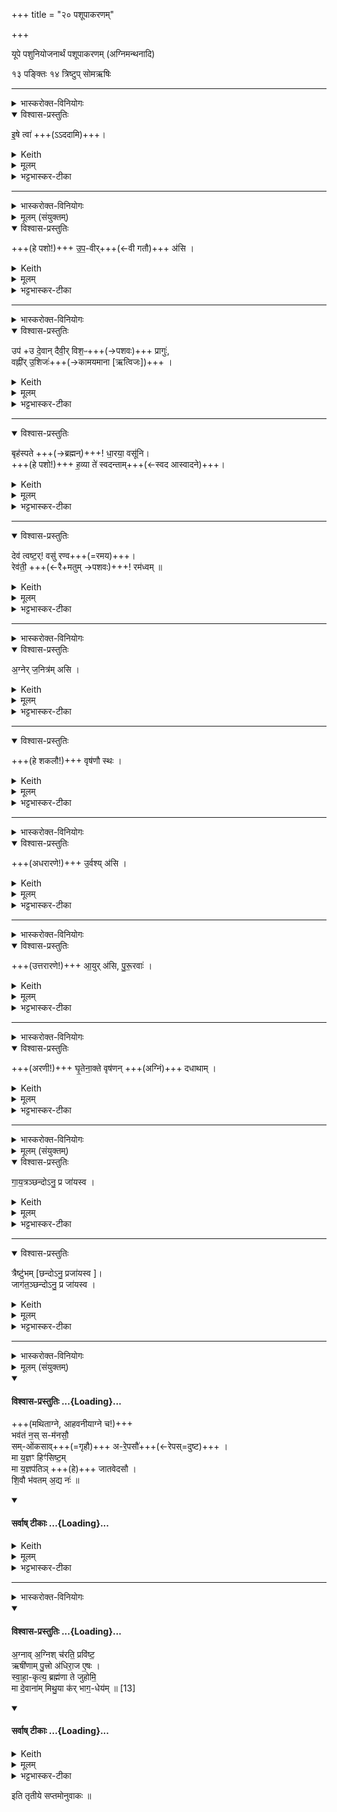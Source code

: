 +++
title = "२० पशूपाकरणम्"

+++
<div class="js_include" url="/vedAH_yajuH/taittirIyam/sArasvata-vibhAgaH/saMhitA/sarva-prastutiH/1/3_agniShToma-pashv-Adi/07_pashUpAkaraNam"  newLevelForH1="1" includeTitle="true">

यूपे पशुनियोजनार्थं पशूपाकरणम् (अग्निमन्थनादि)

१३ पङ्क्तिः
१४ त्रिष्टुप्
 सोमऋषिः
_______
<details><summary>भास्करोक्त-विनियोगः</summary>

1बर्हिषी आदत्ते - इषे त्वेति ॥
</details>
<details open><summary>विश्वास-प्रस्तुतिः</summary>

इ॒षे त्वा॑ +++(ऽऽददामि)+++।
</details>
<details><summary>Keith</summary>

For striving thee!
</details>
<details><summary>मूलम्</summary>

इ॒षे त्वा॑ ।
</details>
<details><summary>भट्टभास्कर-टीका</summary>

1बर्हिषी आदत्ते - इषे त्वेति ॥ व्याख्यातम् । इह तु पशुलक्षणमन्नम् । तदर्थं तदुपाकरणार्थं त्वामादद इति शेषः । जातावेकवचनम् । 'इषे त्वेति बार्हिरादत्ते' `इति ब्राह्मणम् ॥

- [इडन्नं सर्वैरेषणीयत्वात् ।इषु इच्छायाम् … कर्मणि करणे च सम्पदादिलक्षणस्स्त्रियां क्विप्प्रत्ययः (पा.सू. 3.3.108 वा.9), … तादर्थ्ये चतुर्थी, 'सावेकाचः' (पा.सू. 6.1.168) इति विभक्तेरुदात्तत्वम् ।]
</details>

_______
<details><summary>भास्करोक्त-विनियोगः</summary>

2पशुमुपाकरोति - उपवीरिति ॥
</details>
<details><summary>मूलम् (संयुक्तम्)</summary>

उप॒वीर॒स्युपो॑ दे॒वान्दैवी॒र्विश॒ᳶ प्रागु॒र्वह्नी॑रु॒शिजो॒ बृह॑स्पते धा॒रया॒ वसू॑नि ह॒व्या ते॑ स्वदन्ता॒न्देव॑ त्वष्ट॒र्वसु॑ रण्व॒ रेव॑ती॒ रम॑ध्वम् 
</details>
<details open><summary>विश्वास-प्रस्तुतिः</summary>

+++(हे पशो!)+++ उ॒प॒-वीर्+++(←वी गतौ)+++ अ॑सि ।  
</details>
<details><summary>Keith</summary>

Thou art the impeller.
</details>
<details><summary>मूलम्</summary>

उ॒प॒वीर॑सि ।  
</details>
<details><summary>भट्टभास्कर-टीका</summary>

2पशुमुपाकरोति - उपवीरिति ॥ उपवीयते उपसङ्गम्यते उपाक्रियत इत्य् **उपवीः** । वेतेः क्विप् । हे पशो देवेभ्यस् त्वम् उपाकृतोसीत्य् अर्थः । 'उप ह्येनान् आकरोति' ` इति च ब्राह्मणम् ।  
</details>

_______
<details><summary>भास्करोक्त-विनियोगः</summary>

तत्र हि देवानां समीपे आभिमुख्येनैनान् पशून् करोति । 
</details>
<details open><summary>विश्वास-प्रस्तुतिः</summary>

उप॑ +उ दे॒वान् दैवी॒र् विश॒ᳶ+++(→पशवः)+++ प्रागुः॑,  
वह्नी॑र् उ॒शिजः॑+++(→कामयमाना [ऋत्विजः])+++ ।
</details>
<details><summary>Keith</summary>

To the gods the servants of the gods have come,   
the priests, the eager ones.
</details>
<details><summary>मूलम्</summary>

उपो॑ दे॒वान् दैवी॒र्विश॒ᳶ  प्रागुः॑,  
वह्नी॑रु॒शिजः॑ ।
</details>
<details><summary>भट्टभास्कर-टीका</summary>

तत्र हि देवानां समीपे आभिमुख्येनैनान् पशून् करोति । जातावेकवचने बहुवचनम् । तस्मात् त्वदीया अवयवा अवदान-भावम् आपन्ना **देवान्** अग्नीषोमादीन् **उपप्रागुः** उपप्रयन्तु प्रकर्षेणोपगच्छन्तु । **उपो** इति निपातसमुदाय उपश्ब्दस्यार्थे वर्तते । 'छन्दसि लुङ्लङ्लिटः' इति लुङ्, 'इणो गा लुङि' इति गादेशः, 'गातिस्था' इत्यादिना सिचो लुक् ।

कथम्भूता इत्याह - दैवीर्विशः देवानामिमा **दैव्यः** । 'देवाद्यञञौ' इत्यञ्, 'वा छन्दसि' इति पूर्वसवर्णदीर्घत्वम् । **विशः** प्रजाः **दैव्यः** प्रजा भूत्वा देवान् उपगच्छान्त्व् इत्यर्थः । 'दैवीर्ह्येता विशस्सतीर्देवानुपयन्ति' ` इति च ब्राह्मणम् । यद्वा - **दैवीर्विशः** इति द्वितीया, **देवान् दैवीश्** च **विशः** उपगच्छन्तु ।  

किञ्च - वह्नीर् **उशिजः** यज्ञस्य वोढारः ऋत्विजो वह्नयः । 'वहिश्रिश्रुयुद्रुग्ला' इत्यादिना वह्नेर्निप्रत्ययः, निदिति हि तत्रोच्यते, 'तस्माच्छसो नः' इति नत्वं न क्रियते 'सर्वे विधयश्छन्दसि विकल्प्यन्ते' इति । **उशिजः** कामनावन्तः भक्षणरुचयः । यद् वा - कमनीयाः स्पृहणीया इत्यर्थः । शेष-भक्षणादिना तान् अप्य् उपगच्छन्तु । 'ऋत्विजो वै वह्नय उशिजः' इत्यादि ब्राह्मणम् । 'वशेः किच्च' इति वष्टेरिजिप्रत्ययः ।
</details>

________
<details open><summary>विश्वास-प्रस्तुतिः</summary>

बृह॑स्पते +++(→ब्रह्मन्)+++! धा॒रया॒ वसू॑नि।  
+++(हे पशो!)+++ ह॒व्या ते॑ स्वदन्ताम्+++(←स्वद आस्वादने)+++।   
</details>
<details><summary>Keith</summary>

O Bihaspati, guard wealth.  
Let thy oblations taste sweet.
</details>
<details><summary>मूलम्</summary>

बृह॑स्पते धा॒रया॒ वसू॑नि।  
ह॒व्या ते॑ स्वदन्ताम्।   
</details>
<details><summary>भट्टभास्कर-टीका</summary>

अतः परं विराडेकपदा । हे **बृहस्पते** त्वमपि **वसूनी** धनानि पशुलक्षणानि यजमानार्थं **धारय** । 'ब्रह्म वै देवानां बृह्रस्पतिर्ब्रह्मणैवास्मै पशूनवरुन्धे' `इति ब्राह्मणम् । यद्वा - ब्रह्मा बृहस्पतिः । 

हे ब्रह्मन् अवदानलक्षणानि **वसूनि** धनानि **धारय** अवधारयेत्यर्थः । ब्रह्मा हि कर्मणाम् अध्यक्षः ।
आमन्त्रितस्याविद्यमानत्वात् धारयेति न निहन्यते, 'अन्येषामपि दृश्यते' इति संहितायां दीर्घत्वम् ।  

हे पशो **ते** तव **हव्या** हव्यान्यवदानलक्षणानि । 'शेश्छन्दसि बहुलम्' इति लुक् । **स्वदन्तां** स्वादूनि भवन्तु । ष्वद आस्वादने अनुदात्तेत् भौवादिकः ।
</details>

________
<details open><summary>विश्वास-प्रस्तुतिः</summary>

देव॑ त्वष्ट॒र्! वसु॑ रण्व+++(=रमय)+++।    
रेव॑ती॒ +++(←रै+मतुम् →पशवः)+++! रम॑ध्वम् ॥
</details>
<details><summary>Keith</summary>

O god Tvastr make pleasant our possessions.  
Stay, ye wealthy ones,
</details>
<details><summary>मूलम्</summary>

देव॑ त्वष्ट॒र्वसु॑ रण्व।    
रेव॑ती॒ रम॑ध्वम् ॥
</details>
<details><summary>भट्टभास्कर-टीका</summary>

**देव त्वष्टः** । 'नामन्त्रिते समानाधिकरणे' इति पूर्वस्याविद्यमानत्वानिषेधाद्द्वितीयं निहन्यते । त्वमपि क्षीरादीनां सर्वेषां वासहेतुं पशुलक्षणं धनं **रण्व** रमय सर्वेषां स्पृहणीयरूपं कुरु । 'त्वष्टा वै पशूनां मिथुनानां रूपकृद्रूपमेव पशुषु दधाति' इति ब्राह्मणम् । रवि गतौ, इदित्त्वान्नुम्, इह त्वयं रमत्यर्थे वर्तते । यद्वा - वसु वरिष्ठं रूपं रण्व रमय । पशून्वरिष्ठं हि वासयति । 'शृस्पृष्णिहि' इत्यादिना वसेरुप्रत्ययः, निदिति तत्रानुवर्तते । यद्वा - पशुलक्षणं धनं यजमाने रण्व रमय स्थिरीकुरु । यजमानं वा प्रापय ।  

हे **रेवतीः** रेवत्यः क्षीरादिधनवत्यः पशवः । 'पशवो वै रेवतीः पशूनेवास्मै रमयति' `इति ब्राह्मणम् । रैशब्दान्मतुपि 'रयेर्मतौ बहुलम्' इति सम्प्रसारणम्, 'सज्ञायाम्' इति मतुपो वत्वम्, षाष्ठिकमामन्त्रिताद्युदात्तत्वम्, तस्याविद्यमानत्वाद्रमध्वमिति न निहन्यते, अदुपदेशाल्लसार्वधातुकानुदात्तत्वे धातुस्वरः । यूयमपि रमध्वम् अस्मिन्यजमाने अनुरक्ता भवध्वम् । अस्मत्सम्बन्धिपशुरनेन हिंस्यत इति युष्माकं विरतिर्माभूदित्यर्थः ॥
</details>

_______
<details><summary>भास्करोक्त-विनियोगः</summary>

3अधिमन्थनशकलं निदधाति - अग्नेर्जनित्रमसीति ॥
</details>
<details open><summary>विश्वास-प्रस्तुतिः</summary>

अ॒ग्नेर् ज॒नित्र॑म् असि ।
</details>
<details><summary>Keith</summary>

Thou art the birthplace of Agni.
</details>
<details><summary>मूलम्</summary>

अ॒ग्नेर्ज॒नित्र॑मसि ।
</details>
<details><summary>भट्टभास्कर-टीका</summary>

3अधिमन्थनशकलं निदधाति - अग्नेर्जनित्रमसीति ॥ अग्नेर्जनित्रं जनकं प्रजननस्थानीयमसि हे शकल । 'अशित्रादिभ्य इत्रोत्रौ' इति जनेरित्रप्रत्ययः ॥
</details>

________
<details open><summary>विश्वास-प्रस्तुतिः</summary>

+++(हे शकलौ!)+++ वृष॑णौ स्थः ।
</details>
<details><summary>Keith</summary>

Ye are the two male ones.
</details>
<details><summary>मूलम्</summary>

वृष॑णौ स्थः ।
</details>
<details><summary>भट्टभास्कर-टीका</summary>

4वृषणावन्वञ्चौ निदधाति - वृषणौ स्थ इति ॥ हे शकलौ **वृषणौ** वृषणस्थानीयौ यागस्य युवां स्थः । यागद्वरेण वां वार्षितारौ कामानां स्थः । 'कनित्युवृषि' इत्यादिना वृषेः कनिन्प्रत्ययः । वृषणशब्दाद्द्विवचने 'वा षपूर्वस्य निगमे' इति दीर्घाभावः ॥
</details>

_______
<details><summary>भास्करोक्त-विनियोगः</summary>

5अरणी आदत्ते अधरोत्तरौ क्रमेण - उर्वश्यस्यायुरसि पुरूरवाः इत्येताभ्याम्, यथाहुः - 'उर्वशीत्यधरारणिमादत्ते, पुरूरवा इत्युत्तरारणिम्' इति ॥
</details>
<details open><summary>विश्वास-प्रस्तुतिः</summary>

+++(अधरारणे!)+++ उ॒र्वश्य् अ॑सि ।
</details>
<details><summary>Keith</summary>

Thou art Urvaśi, 
</details>
<details><summary>मूलम्</summary>

उ॒र्वश्य॑सि ।
</details>
<details><summary>भट्टभास्कर-टीका</summary>

5अरणी आदत्ते अधरोत्तरौ क्रमेण - उर्वश्यस्यायुरसि पुरूरवाः इत्येताभ्याम्, यथाहुः - 'उर्वशीत्यधरारणिमादत्ते, पुरूरवा इत्युत्तरारणिम्' इति ॥ हे अधरारणे उर्वश्यसि । 'घृतेनाक्ते' इत्यादिनिदर्शनात्त्रिलिङ्गोप्यरणिशब्दश्छन्दसि । उरु महान्तमस्याधारत्वेनाश्नुते व्याप्नोतीत्युर्वशी। अश्नुतेः कर्मण्यण्, 'संज्ञापूर्वको विधिरनित्यः' इति वृद्धिर्न क्रियते । यद्वा - परोक्षवृत्त्येदमुच्यते । यथा 'तं वा एतं षड्डूतं सन्तं । षड्डोतेत्याचर्क्षते परोक्षेण । परोक्षप्रिया इव हि देवाः' इति । 'परादिश्छन्दसि बहुलम्' इत्युत्तरपदाद्युदात्तत्वम् ॥
</details>

_______
<details><summary>भास्करोक्त-विनियोगः</summary>

6अथोत्तरारणिम् आदत्ते - आयुरसीति ॥
</details>
<details open><summary>विश्वास-प्रस्तुतिः</summary>

+++(उत्तरारणे!)+++ आ॒युर् अ॑सि, पु॒रू॒रवाः॑ ।
</details>
<details><summary>Keith</summary>

thou art Ayu, thou art Pururavas.
</details>
<details><summary>मूलम्</summary>

आ॒युर॑सि पु॒रू॒रवाः॑ ।
</details>
<details><summary>भट्टभास्कर-टीका</summary>

6अथोत्तरारणिम् आदत्ते - आयुरसीति ॥ एति विश्वं क्षणेन कर्मणा इत्यायुः । आयन्ते प्राप्यन्तेभिमतानीति वा आयुः अग्निरुच्यते । 'छन्दसीणः' इत्युण्प्रत्ययः । तद्वती उत्तरारणिः आयुरुच्यते, 'आत्मा वै पुत्रनामासि' इति पितापुत्रयोरभेदेन निर्देष्टुं शक्यत्वात् । उर्वशीपुरूरवसोः आयुर्नाम पुत्रो बभूव, तद्रूपेणारण्योरग्निस्स्वरूपेण वा क्रियते । तत्राधरारणिरुर्वशी माता, उत्तरारणिः पुरूरवाः पिता, अग्निरायुः पुत्र इति । 'उर्वश्यस्यायुरसीत्याह मिथुनत्वाय' `इति ब्राह्मणम् । तस्मात्पितापुत्रयोरैकशब्द्यम् । यद्वा - ईयतेनयाग्निरित्यायुः उत्तरारणिरग्नेरानयनहेतुरिति यावत् । तादृशी त्वमसि हे उत्तरारणे । अपि च - पुरूरवाः पुरु बहु राति मन्थनवेलायां शब्दं करोतीति पुरूरवाः । पुरुपूर्वाद्रातेरसुनि उपपदस्य दीर्घत्वं निपात्यते पुरूरवा इति, कृदुत्तरपदप्रकृतिस्वरत्वम् । 'परादिश्छन्दसि बहुलम्' इति वा उत्तरपदाद्युदात्तत्वम् ॥
</details>

_______
<details><summary>भास्करोक्त-विनियोगः</summary>

7आज्यस्थाल्याम् अरणी समनक्ति - घृतेनेति त्रिष्टुभैकपदया ॥
</details>
<details open><summary>विश्वास-प्रस्तुतिः</summary>

+++(अरणी!)+++ घृ॒तेना॒क्ते वृष॑णन् +++(अग्निं)+++ दधाथाम् ।
</details>
<details><summary>Keith</summary>

Anointed with ghee, do ye produce a male.
</details>
<details><summary>मूलम्</summary>

घृ॒तेना॒क्ते वृष॑णन्दधाथाम् ।
</details>
<details><summary>भट्टभास्कर-टीका</summary>

7आज्यस्थाल्यामरणी समनक्ति - घृतेनेति त्रिष्टुभैकपदया ॥ घृतेनाक्ते । घृ क्षरणे । वृषणं वर्षितारं कामानां अग्निं वृष्टिप्रदं वा दधाथां धारयतं धत्तं वा । 'वृषणं ह्येते दधाते ये अग्निम्' `इति ब्राह्मणम् । पूर्ववद्दीर्घाभावः ॥
</details>

_______
<details><summary>भास्करोक्त-विनियोगः</summary>

8-10प्रजातीर्वाचयते - गायत्रमिति ॥
</details>
<details><summary>मूलम् (संयुक्तम्)</summary>

गाय॒त्रञ् छन्दोऽनु॒ प्र जा॑यस्व॒ त्रैष्टु॑भ॒ञ्जाग॑त॒ञ्छन्दोऽनु॒ प्रजा॑यस्व  
</details>
<details open><summary>विश्वास-प्रस्तुतिः</summary>

गा॒य॒त्रञ्छन्दोऽनु॒ प्र जा॑यस्व ।  
</details>
<details><summary>Keith</summary>

Be born with the Gayatri metre, 
</details>
<details><summary>मूलम्</summary>

गा॒य॒त्रञ्छन्दोऽनु॒ प्र जा॑यस्व ।  
</details>
<details><summary>भट्टभास्कर-टीका</summary>

8-10प्रजातीर्वाचयते - गायत्रमिति ॥ हे अग्ने मथ्यमानस्त्वं गायत्रं छन्दोनुप्रजायस्व, गायत्रं हि छन्दोनूच्यमानं श्रुत्वा त्वं जायसे । 'अनुर्लक्षणे' इत्यनोः कर्मप्रवचनीयत्वं, यथा 'शाकल्यस्यसंहितामनुप्रावर्षत्' इति । 'छन्दोभिरेवैनं प्रजनयति' `इति ब्राह्मणम् ।
</details>

________
<details open><summary>विश्वास-प्रस्तुतिः</summary>

त्रैष्टु॑भम् [छन्दोऽनु॒ प्रजा॑यस्व ]।   
जाग॑त॒ञ्छन्दोऽनु॒ प्र जा॑यस्व ।  
</details>
<details><summary>Keith</summary>

with the Tristubh metre, be born with the Jagati metre.
</details>
<details><summary>मूलम्</summary>

त्रैष्टु॑भम् [छन्दोऽनु॒ प्रजा॑यस्व ]।   
जाग॑त॒ञ्छन्दोऽनु॒ प्र जा॑यस्व ।  
</details>
<details><summary>भट्टभास्कर-टीका</summary>

एवं त्रैष्टुभं छन्दोनुप्रजायस्वेत्यनुषज्यते । अत्र 'छन्दसः प्रत्ययविधाने नपुंसके स्वार्थ उपसङ्ख्यानम्' इति स्वार्थे प्रत्ययः । तत्र गायत्रशब्दात्प्राग्दीव्यतोण्, इतराभ्यामुत्सादित्वादञ्, 'उपसङ्ख्यानम्' इति प्राग्दीव्यतीयत्वात् ॥
</details>

_______
<details><summary>भास्करोक्त-विनियोगः</summary>

11जातम् अग्निम् आहवनीये प्रहरति - भवतन्न इति पङ्क्त्या पञ्चपदया वस्वष्टऋतुदशाक्षरया ॥ 
</details>
<details><summary>मूलम् (संयुक्तम्)</summary>

भव॑तं [12]न॒स्सम॑नसौ॒ समो॑कसावरे॒पसौ॑ ।  मा य॒ज्ञꣳ हिꣳ॑सिष्ट॒म्मा य॒ज्ञप॑तिञ्जातवेदसौ शि॒वौ भ॑वतम॒द्य नः॑ ॥ 
</details>
<div class="js_include" newlevelforh1="4" title="विश्वास-प्रस्तुतिः" unfilled url="/vedAH_yajuH/taittirIyam/sArasvata-vibhAgaH/saMhitA/Rk/vishvAsa-prastutiH/1/3_agniShToma-pashv-Adi/07_pashUpAkaraNam/02_bhavataM_nas.md">
<details open><summary><h4>विश्वास-प्रस्तुतिः ...{Loading}...</h4></summary>

+++(मथिताग्ने, आहवनीयाग्ने च!)+++  
भव॑तं न॒स् स-म॑नसौ॒  
सम्-ओ॑कसाव्+++(=गृहौ)+++ अ-रे॒पसौ॑+++(←रेपस्=दुष्ट)+++ ।     
मा य॒ज्ञꣳ हिꣳ॑सिष्ट॒म्  
मा य॒ज्ञप॑तिञ् +++(हे)+++ जातवेदसौ ।  
शि॒वौ भ॑वतम् अ॒द्य नः॑ ॥
</details>
</div>
<div class="js_include" newlevelforh1="4" title="सर्वाष् टीकाः" unfilled url="/vedAH_yajuH/taittirIyam/sArasvata-vibhAgaH/saMhitA/Rk/sarvASh_TIkAH/1/3_agniShToma-pashv-Adi/07_pashUpAkaraNam/02_bhavataM_nas.md">
<details open><summary><h4>सर्वाष् टीकाः ...{Loading}...</h4></summary>
<details><summary>Keith</summary>

Be ye of one mind for us,  
one dwelling, spotless.  
Harm not the sacrifice   
nor the lord of the sacrifice, O all-knowing;  
be ye two auspicious to-day with us.
</details>
<details><summary>मूलम्</summary>

भव॑तं न॒स्सम॑नसौ॒ समो॑कसावरे॒पसौ॑ ।  
मा य॒ज्ञꣳ हिꣳ॑सिष्ट॒म्मा य॒ज्ञप॑तिञ्जातवेदसौ ।  
शि॒वौ भ॑वतम॒द्य नः॑ ॥
</details>
<details><summary>भट्टभास्कर-टीका</summary>

11जातम् अग्निम् आहवनीये प्रहरति - भवतन्न इति पङ्क्त्या पञ्चपदया वस्वष्टऋतुदशाक्षरया ॥ +++(वसु-८. अष्ट८,=१६ अक्षराणि। ऋतु-६ दश १०=१६ अक्षराणि। )+++

योग्निः पुरा भवत्य् आहवनीये, यश् चेदानीं मथित्वा प्रणीयते, हे तौ द्वाव् अग्नी **भवतं** भूयास्तं **नः** अस्माकं **समनसौ** समान-मनस्कौ अविप्रतिपन्नमनस्कौ । 'समानस्य छन्दसि' इति सभावः ।  
**समोकसौ** सहसमवेतौ समाननिवासाविति यावत् । उच समवाये, सम्पूर्वादसुन्प्रत्ययः, बहुलवचनात्कुत्वम् । समुच्येते इति समोकसौ । 'गतिकारकयोरपि पूर्वपदप्रकृतिस्वरत्वं च' इति पूर्वपदप्रकृतिस्वरत्वम् ।  

यद्वा - सम्शब्दस्य समानार्थ-वृत्तेर् बहुव्रीहिः । सम्भावौ वा समानस्य छान्दसः । **अरेपसौ** अपापौ पापाभिनिवेशरहितौ । 'नञ्सुभ्याम्' इत्युत्तरपदान्तोदात्तत्वम् । यस्मादरेपसौ तस्माद्यज्ञमिमं मा हिंसिष्टम् । मा च यज्ञपतिं यजमानम् । 'पत्यावैश्वर्ये' इति पूर्वपदप्रकृतिस्वरत्वम् । हे जातवेदसौ जातप्रज्ञानौ जातधनौ वा । वेत्तेर्विन्दतेर्वा असुन् । यद्वा - जातं विश्वं वित्तो विन्दत इति वा कारकपूर्वादसुन्, पूर्ववत्प्रकृतिस्वरत्वम्, इह तु आष्टमिकमाद्युदात्तत्वम् ।  

तादृशौ युवां अद्य अस्मिन्कर्मकाले नः अस्माकं शिवौ शान्तौ भवतम् । 'सद्यः परुत्' इत्यत्र इदमोद्यशब्दो निपात्यते । 'अग्निः पुरा भवत्यग्निं मथित्वा प्र हरति' इत्यादि ब्राह्मणम् ॥
</details>
</details>
</div>




_______
<details><summary>भास्करोक्त-विनियोगः</summary>

12प्रहृत्य स्रुवेणाभिजुहोति - अग्नावग्निरिति चतुष्पदया त्रिष्टुभा ॥
</details>
<div class="js_include" newlevelforh1="4" title="विश्वास-प्रस्तुतिः" unfilled url="/vedAH_yajuH/taittirIyam/sArasvata-vibhAgaH/saMhitA/Rk/vishvAsa-prastutiH/1/3_agniShToma-pashv-Adi/07_pashUpAkaraNam/03_agnAv_agnish.md">
<details open><summary><h4>विश्वास-प्रस्तुतिः ...{Loading}...</h4></summary>

अ॒ग्नाव् अ॒ग्निश् च॑रति॒ प्रवि॑ष्ट॒  
ऋषी॑णाम् पु॒त्त्रो अ॑धिरा॒ज ए॒षः ।    
स्वा॒हा॒-कृत्य॒ ब्रह्म॑णा ते जुहोमि॒  
मा दे॒वाना॑म् मिथु॒या क॑र् भाग॒-धेय॑म् ॥ [13]
</details>
</div>
<div class="js_include" newlevelforh1="4" title="सर्वाष् टीकाः" unfilled url="/vedAH_yajuH/taittirIyam/sArasvata-vibhAgaH/saMhitA/Rk/sarvASh_TIkAH/1/3_agniShToma-pashv-Adi/07_pashUpAkaraNam/03_agnAv_agnish.md">
<details open><summary><h4>सर्वाष् टीकाः ...{Loading}...</h4></summary>
<details><summary>Keith</summary>

The fire moveth entering into the fire,  
The son of the Rsis, the overlord he;  
With the cry of Hail! I offer to thee with devotion;  
Do thou not spoil the share of the gods.
</details>
<details><summary>मूलम्</summary>

अ॒ग्नाव॒ग्निश्च॑रति॒ प्रवि॑ष्ट॒ ऋषी॑णाम्पु॒त्त्रो अ॑धिरा॒ज ए॒षः ।    
स्वा॒हा॒कृत्य॒ ब्रह्म॑णा ते जुहोमि॒ मा दे॒वाना॑म्मिथु॒या क॑र्भाग॒धेय॑म् ॥ [13]
</details>
<details><summary>भट्टभास्कर-टीका</summary>

12प्रहृत्य स्रुवेणाभिजुहोति - अग्नावग्निरिति चतुष्पदया त्रिष्टुभा ॥ अग्नौ आहवनीये प्रविष्टो मथित्वा तत्र प्रहृतोयमग्निश्चरति चरतु भक्षयतु इदमाज्यम् । 'प्रहृत्य जुहोति जातायैवास्मा अन्नमपि दधाति' ` इति च ब्राह्मणम् । चरतेः पञ्चमो लकारः । प्रविष्ट इति 'गतिरनन्तरः' इति पूर्वपदप्रकृतिस्वरत्वम् । 

**ऋषयो** ज्ञातारः ऋत्विजः । ऋषन्तीती ऋषयः, 'इगुपधात्कित्' इतीन्, वृषादिर्द्रष्टव्यः । तेषां पुत्रः; ते ह्येनं जनयन्ति । **अधिराज** एषः अधिकं राजत इत्यधिराजः । पचाद्यच्, कृदुत्तरपदप्रकृतिस्वरत्वम् । यद्वा - अव्यारूढो राजा अधिराजः दीप्तिमतामुत्तमः । 'राजाहस्सखिभ्यष्टच्' । **स्वाहाकृत्य** स्वाहाकारं कृत्वा । यद्वा - स्वाहुतिस् स्वाहेति जुहोतेस् स्वाङुपसृष्टाद् औणादिको डाप्रत्ययः । ब्रह्मणा मन्त्रेण शोभनाम् आहुतिं कृत्वा, इमामाज्याहुतिं ते तुम्यं जुहोमीति । स्वाहाशब्दस्योर्यादित्वाद्गतिसंज्ञा । गतिसमासे कृदुत्तरपदप्रकृतिस्वरत्वम् ।   

यद्वा - ब्रह्म बृहत् इदमाज्यं जुहोमि । 'तृतीया च होश्छन्दसि' इति तृतीया । त्वं च तथा हुतस्सन् देवानां भागधेयं भागं मिथुया मा कः मिथ्या मा कः मा कार्षीः; मिथ्याकरर्ण स्तेयम् । 'मन्त्रे घस' इत्यादिना च्लेर्लुक् । 'भागरूपनामभ्यो धेयः' इति स्वार्थे धेयप्रत्ययः । यद्वा - मिथःकरणं मिधुयाकरणं परस्परसङ्करो भागानां, यथा वायव्यमिन्द्राय प्रदीयते, तथा ऐन्द्रं वायव इति, तथा मा कार्षीः । 'अव्ययादाप्सुपः' इति लुकं बाधित्वा 'सुपां सुलुक्' इत्यादिना विभक्तेर्याजादेशः ॥
</details>
</details>
</div>




इति तृतीये सप्तमोनुवाकः ॥  

</div>